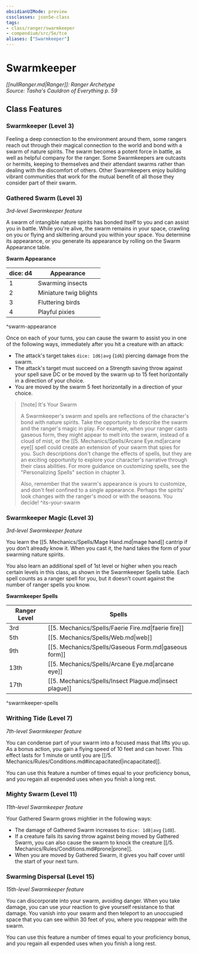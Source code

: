 ```yaml
---
obsidianUIMode: preview
cssclasses: json5e-class
tags:
- class/ranger/swarmkeeper
- compendium/src/5e/tce
aliases: ["Swarmkeeper"]
---
```

# Swarmkeeper
*[[nullRanger.md\|Ranger]]: Ranger Archetype*  
*Source: Tasha's Cauldron of Everything p. 59*  


## Class Features

### Swarmkeeper (Level 3)

Feeling a deep connection to the environment around them, some rangers reach out through their magical connection to the world and bond with a swarm of nature spirits. The swarm becomes a potent force in battle, as well as helpful company for the ranger. Some Swarmkeepers are outcasts or hermits, keeping to themselves and their attendant swarms rather than dealing with the discomfort of others. Other Swarmkeepers enjoy building vibrant communities that work for the mutual benefit of all those they consider part of their swarm.

### Gathered Swarm (Level 3)

*3rd-level Swarmkeeper feature*

A swarm of intangible nature spirits has bonded itself to you and can assist you in battle. While you're alive, the swarm remains in your space, crawling on you or flying and skittering around you within your space. You determine its appearance, or you generate its appearance by rolling on the Swarm Appearance table.

**Swarm Appearance**

| dice: d4 | Appearance |
|----------|------------|
| 1 | Swarming insects |
| 2 | Miniature twig blights |
| 3 | Fluttering birds |
| 4 | Playful pixies |
^swarm-appearance

Once on each of your turns, you can cause the swarm to assist you in one of the following ways, immediately after you hit a creature with an attack:

- The attack's target takes `dice: 1d6|avg` (`1d6`) piercing damage from the swarm.  
- The attack's target must succeed on a Strength saving throw against your spell save DC or be moved by the swarm up to 15 feet horizontally in a direction of your choice.  
- You are moved by the swarm 5 feet horizontally in a direction of your choice.  

> [!note] It's Your Swarm
> 
> A Swarmkeeper's swarm and spells are reflections of the character's bond with nature spirits. Take the opportunity to describe the swarm and the ranger's magic in play. For example, when your ranger casts gaseous form, they might appear to melt into the swarm, instead of a cloud of mist, or the [[5. Mechanics/Spells/Arcane Eye.md\|arcane eye]] spell could create an extension of your swarm that spies for you. Such descriptions don't change the effects of spells, but they are an exciting opportunity to explore your character's narrative through their class abilities. For more guidance on customizing spells, see the "Personalizing Spells" section in chapter 3.
> 
> Also, remember that the swarm's appearance is yours to customize, and don't feel confined to a single appearance. Perhaps the spirits' look changes with the ranger's mood or with the seasons. You decide!
^its-your-swarm

### Swarmkeeper Magic (Level 3)

*3rd-level Swarmkeeper feature*

You learn the [[5. Mechanics/Spells/Mage Hand.md\|mage hand]] cantrip if you don't already know it. When you cast it, the hand takes the form of your swarming nature spirits.

You also learn an additional spell of 1st level or higher when you reach certain levels in this class, as shown in the Swarmkeeper Spells table. Each spell counts as a ranger spell for you, but it doesn't count against the number of ranger spells you know.

**Swarmkeeper Spells**

| Ranger Level | Spells |
|--------------|--------|
| 3rd | [[5. Mechanics/Spells/Faerie Fire.md\|faerie fire]] |
| 5th | [[5. Mechanics/Spells/Web.md\|web]] |
| 9th | [[5. Mechanics/Spells/Gaseous Form.md\|gaseous form]] |
| 13th | [[5. Mechanics/Spells/Arcane Eye.md\|arcane eye]] |
| 17th | [[5. Mechanics/Spells/Insect Plague.md\|insect plague]] |
^swarmkeeper-spells

### Writhing Tide (Level 7)

*7th-level Swarmkeeper feature*

You can condense part of your swarm into a focused mass that lifts you up. As a bonus action, you gain a flying speed of 10 feet and can hover. This effect lasts for 1 minute or until you are [[/5. Mechanics/Rules/Conditions.md#incapacitated\|incapacitated]].

You can use this feature a number of times equal to your proficiency bonus, and you regain all expended uses when you finish a long rest.

### Mighty Swarm (Level 11)

*11th-level Swarmkeeper feature*

Your Gathered Swarm grows mightier in the following ways:

- The damage of Gathered Swarm increases to `dice: 1d8|avg` (`1d8`).  
- If a creature fails its saving throw against being moved by Gathered Swarm, you can also cause the swarm to knock the creature [[/5. Mechanics/Rules/Conditions.md#prone\|prone]].  
- When you are moved by Gathered Swarm, it gives you half cover until the start of your next turn.  

### Swarming Dispersal (Level 15)

*15th-level Swarmkeeper feature*

You can discorporate into your swarm, avoiding danger. When you take damage, you can use your reaction to give yourself resistance to that damage. You vanish into your swarm and then teleport to an unoccupied space that you can see within 30 feet of you, where you reappear with the swarm.

You can use this feature a number of times equal to your proficiency bonus, and you regain all expended uses when you finish a long rest.